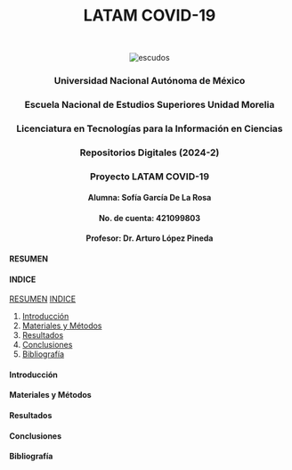 <h1 align="center"> LATAM COVID-19 </h1> <br>

<p align="center">
    <img src="https://github.com/SofiaDeLaRosa/LATAM_COVID-19/blob/main/escudos.png" alt="escudos">
</p>

<h3 align="center"> Universidad Nacional Autónoma de México </h3> 
<h3 align="center">Escuela Nacional de Estudios Superiores Unidad Morelia </h3> 

<h3 align="center"> Licenciatura en Tecnologías para la Información en Ciencias </h3> 
<h3 align="center"> Repositorios Digitales (2024-2) </h3> 

<h3 align="center"> Proyecto LATAM COVID-19 </h3> 

<h4 align="center"> Alumna: Sofía García De La Rosa </h4> 
<h4 align="center"> No. de cuenta: 421099803 </h4>

<h4 align="center"> Profesor: Dr. Arturo López Pineda </h4> 

#### RESUMEN

#### INDICE
[RESUMEN](resumen)
[INDICE](Indice)
1. [Introducción](#introducción)
2. [Materiales y Métodos](#materiales_métodos)
3. [Resultados](#resultados)
4. [Conclusiones](#conclusiones)
5. [Bibliografía](#bibliografía)

#### Introducción

#### Materiales y Métodos

#### Resultados

#### Conclusiones

#### Bibliografía
